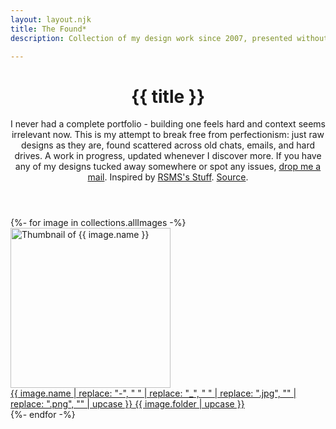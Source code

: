 ```yaml
---
layout: layout.njk
title: The Found*
description: Collection of my design work since 2007, presented without commentary.

---
```

<header class="controls">
    <h1>{{ title }}</h1>
    <div class="description">
        I never had a complete portfolio - building one feels hard and context seems irrelevant now. This is my attempt to break free from perfectionism: just raw designs as they are, found scattered across old chats, emails, and hard drives. A work in progress, updated whenever I discover more. If you have any of my designs tucked away somewhere or spot any issues, <a href="mailto:hiran.v@gmail.com">drop me a mail</a>. Inspired by <a href="https://d.rsms.me/stuff/">RSMS's Stuff</a>. <a href="https://github.com/hfactor/found/">Source</a>.
    </div>
</header>

<main>
    <div class="items grid" role="list">
    {%- for image in collections.allImages -%}
        <article class="item" role="listitem">
            <a href="{{ image.path }}" title="View {{ image.name }}" class="item-link">
                <img 
                    src="{{ image.thumbnail }}" 
                    alt="Thumbnail of {{ image.name }}"
                    width="256"
                    height="256"
                    loading="lazy"
                    decoding="async">
                <div class="item-info">
                    <span class="item-title">{{ image.name | replace: "-", " " | replace: "_", " " | replace: ".jpg", "" | replace: ".png", "" | upcase }}</span>
                    <span class="item-folder">{{ image.folder | upcase }}</span>
                </div>
            </a>
        </article>
    {%- endfor -%}
    </div>
</main>